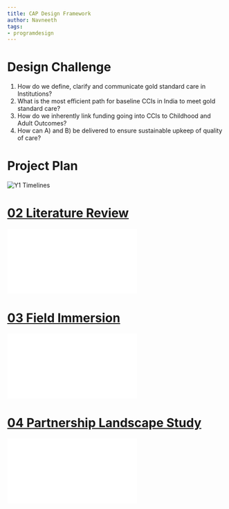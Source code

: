 ```yaml
---
title: CAP Design Framework
author: Navneeth
tags: 
- programdesign
---
```


# Design Challenge

1. How do we define, clarify and communicate gold standard care in Institutions?
2. What is the most efficient path for baseline CCIs in India to meet gold standard care?
3. How do we inherently link funding going into CCIs to Childhood and Adult Outcomes?
4.  How can A) and B) be delivered to ensure sustainable upkeep of quality of care? 
    
# Project Plan


![Y1 Timelines](https://i.imgur.com/OmbD7Lh.png)

# [02 Literature Review](Program%20Design/02%20Literature%20Review.md)
![02 Literature Review](Program%20Design/02%20Literature%20Review.md)
# [03 Field Immersion](Program%20Design/03%20Field%20Immersion.md)
![03 Field Immersion](Program%20Design/03%20Field%20Immersion.md)

# [04 Partnership Landscape Study](Program%20Design/04%20Partnership%20Landscape%20Study.md)

![04 Partnership Landscape Study](Program%20Design/04%20Partnership%20Landscape%20Study.md)

